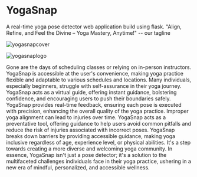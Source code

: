 # YogaSnap
A real-time yoga pose detector web application build using flask.
"Align, Refine, and Feel the Divine – Yoga Mastery, Anytime!" -- our tagline

![yogasnapcover](https://github.com/maitri-dalvi/YogaSnap/assets/144388185/38b3cee0-94c8-42a6-bbda-8aaa4fe50cb0)


![yogasnaplogo](https://github.com/maitri-dalvi/YogaSnap/assets/144388185/48f69122-f43a-4b1c-b681-2eeec837d149)


Gone are the days of scheduling classes or relying on in-person instructors. YogaSnap is accessible at the user's convenience, making yoga practice flexible and adaptable to various schedules and locations.
Many individuals, especially beginners, struggle with self-assurance in their yoga journey. YogaSnap acts as a virtual guide, offering instant guidance, bolstering confidence, and encouraging users to push their boundaries safely. YogaSnap provides real-time feedback, ensuring each pose is executed with precision, enhancing the overall quality of the yoga practice. Improper yoga alignment can lead to injuries over time. YogaSnap acts as a preventative tool, offering guidance to help users avoid common pitfalls and reduce the risk of injuries associated with incorrect poses. YogaSnap breaks down barriers by providing accessible guidance, making yoga inclusive regardless of age, experience level, or physical abilities. It's a step towards creating a more diverse and welcoming yoga community.
In essence, YogaSnap isn't just a pose detector; it's a solution to the multifaceted challenges individuals face in their yoga practice, ushering in a new era of mindful, personalized, and accessible wellness.


